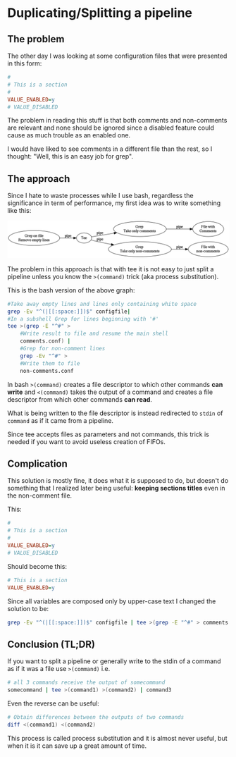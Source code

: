 # Duplicating/Splitting a pipeline
## The problem
The other day I was looking at some configuration files that were presented in this form:
```ini
#
# This is a section
#
VALUE_ENABLED=y
# VALUE_DISABLED 
```

The problem in reading this stuff is that both comments and non-comments are relevant and none should be ignored since a disabled feature could cause as much trouble as an enabled one. 

I would have liked to see comments in a different file than the rest, so I thought: "Well, this is an easy job for grep".

## The approach
Since I hate to waste processes while I use bash, regardless the significance in term of performance, my first idea was to write something like this:


![information flow](first-approach.dot.png)


The problem in this approach is that with tee it is not easy to just split a pipeline unless you know the `>(command)` trick (aka process substitution).

This is the bash version of the above graph:

```sh
#Take away empty lines and lines only containing white space
grep -Ev "^(|[[:space:]])$" configfile| 
#In a subshell Grep for lines beginning with '#'
tee >(grep -E "^#" >                    
	#Write result to file and resume the main shell 
	comments.conf) |                    
	#Grep for non-comment lines
	grep -Ev "^#" >                     
	#Write them to file
	non-comments.conf                   
```

In bash `>(command)` creates a file descriptor to which other commands __can write__ and `<(command)` takes the output of a command and creates a file descriptor from which other commands __can read__.

What is being written to the file descriptor is instead redirected to `stdin` of `command` as if it came from a pipeline. 

Since tee accepts files as parameters and not commands, this trick is needed if you want to avoid useless creation of FIFOs.

## Complication
This solution is mostly fine, it does what it is supposed to do, but doesn't do something that I realized later being useful: __keeping sections titles__ even in the non-comment file.

This:
```ini
#
# This is a section
#
VALUE_ENABLED=y
# VALUE_DISABLED 
```

Should become this:
```ini
# This is a section
VALUE_ENABLED=y
```

Since all variables are composed only by upper-case text I changed the solution to be:
```sh
grep -Ev "^(|[[:space:]])$" configfile | tee >(grep -E "^#" > comments.conf) | grep -E "(^[^#]|^# [A-Z][a-z])" > non-comments.conf 
```

## Conclusion (TL;DR)
If you want to split a pipeline or generally write to the stdin of a command as if it was a file use `>(command)` i.e.
```sh
# all 3 commands receive the output of somecommand
somecommand | tee >(command1) >(command2) | command3
```

Even the reverse can be useful:
```sh
# Obtain differences between the outputs of two commands
diff <(command1) <(command2)
```

This process is called process substitution and it is almost never useful, but when it is it can save up a great amount of time.
